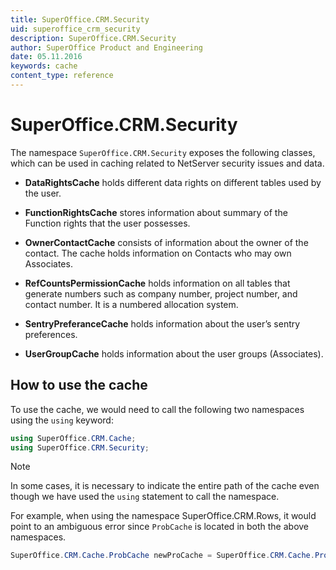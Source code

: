 ```yaml
---
title: SuperOffice.CRM.Security
uid: superoffice_crm_security
description: SuperOffice.CRM.Security
author: SuperOffice Product and Engineering
date: 05.11.2016
keywords: cache
content_type: reference
---
```


# SuperOffice.CRM.Security

The namespace `SuperOffice.CRM.Security` exposes the following classes, which can be used in caching related to NetServer security issues and data.

* **DataRightsCache** holds different data rights on different tables used by the user.

* **FunctionRightsCache** stores information about summary of the Function rights that the user possesses.

* **OwnerContactCache** consists of information about the owner of the contact. The cache holds information on Contacts who may own Associates.

* **RefCountsPermissionCache** holds information on all tables that generate numbers such as company number, project number, and contact number. It is a numbered allocation system.

* **SentryPreferanceCache** holds information about the user’s sentry preferences.

* **UserGroupCache** holds information about the user groups (Associates).

## How to use the cache

To use the cache, we would need to call the following two namespaces using the `using` keyword:

```csharp
using SuperOffice.CRM.Cache;
using SuperOffice.CRM.Security;
```

> [!NOTE]
> In some cases, it is necessary to indicate the entire path of the cache even though we have used the `using` statement to call the namespace.
>
> For example, when using the namespace SuperOffice.CRM.Rows, it would point to an ambiguous error since `ProbCache` is located in both the above namespaces.

```csharp
SuperOffice.CRM.Cache.ProbCache newProCache = SuperOffice.CRM.Cache.ProbCache.GetCurrent();
```
